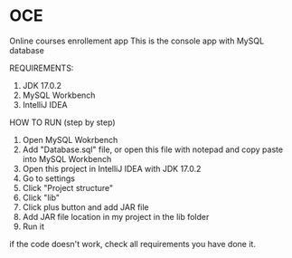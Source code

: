 # OCE
Online courses enrollement app
This is the console app with MySQL database

REQUIREMENTS:

1. JDK 17.0.2
2. MySQL Workbench
3. IntelliJ IDEA

HOW TO RUN (step by step)

1. Open MySQL Wokrbench
2. Add "Database.sql" file, or open this file with notepad and copy paste into MySQL Workbench 
3. Open this project in IntelliJ IDEA with JDK 17.0.2
4. Go to settings
5. Click "Project structure"
6. Click "lib"
7. Click plus button and add JAR file
8. Add JAR file location in my project in the lib folder
9. Run it

if the code doesn't work, check all requirements you have done it.
